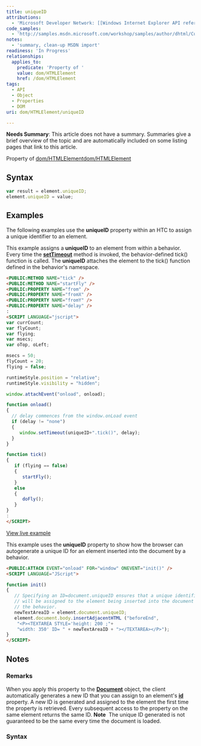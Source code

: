 ```yaml
---
title: uniqueID
attributions:
  - 'Microsoft Developer Network: [[Windows Internet Explorer API reference](http://msdn.microsoft.com/en-us/library/ie/hh828809%28v=vs.85%29.aspx) Article]'
code_samples:
  - 'http://samples.msdn.microsoft.com/workshop/samples/author/dhtml/CustomTags/CustomFlying.htm'
notes:
  - 'summary, clean-up MSDN import'
readiness: 'In Progress'
relationships:
  applies_to:
    predicate: 'Property of '
    value: dom/HTMLElement
    href: /dom/HTMLElement
tags:
  - API
  - Object
  - Properties
  - DOM
uri: dom/HTMLElement/uniqueID

---
```

**Needs Summary**: This article does not have a summary. Summaries give a brief overview of the topic and are automatically included on some listing pages that link to this article.

Property of [dom/HTMLElement](/dom/HTMLElement)[dom/HTMLElement](/dom/HTMLElement)

## <span>Syntax</span>

``` js
var result = element.uniqueID;
element.uniqueID = value;
```

## <span>Examples</span>

The following examples use the **uniqueID** property within an HTC to assign a unique identifier to an element.

This example assigns a **uniqueID** to an element from within a behavior. Every time the [**setTimeout**](/dom/Window/setTimeout) method is invoked, the behavior-defined tick() function is called. The **uniqueID** attaches the element to the tick() function defined in the behavior's namespace.

``` html
<PUBLIC:METHOD NAME="tick" />
<PUBLIC:METHOD NAME="startFly" />
<PUBLIC:PROPERTY NAME="from" />
<PUBLIC:PROPERTY NAME="fromX" />
<PUBLIC:PROPERTY NAME="fromY" />
<PUBLIC:PROPERTY NAME="delay" />
:
<SCRIPT LANGUAGE="jscript">
var currCount;
var flyCount;
var flying;
var msecs;
var oTop, oLeft;

msecs = 50;
flyCount = 20;
flying = false;

runtimeStyle.position = "relative";
runtimeStyle.visibility = "hidden";

window.attachEvent("onload", onload);

function onload()
{
  // delay commences from the window.onLoad event
  if (delay != "none")
  {
     window.setTimeout(uniqueID+".tick()", delay);
  }
}

function tick()
{
   if (flying == false)
   {
      startFly();
   }
   else
   {
      doFly();
   }
}
:
</SCRIPT>
```

[View live example](http://samples.msdn.microsoft.com/workshop/samples/author/dhtml/CustomTags/CustomFlying.htm)

This example uses the **uniqueID** property to show how the browser can autogenerate a unique ID for an element inserted into the document by a behavior.

``` html
<PUBLIC:ATTACH EVENT="onload" FOR="window" ONEVENT="init()" />
<SCRIPT LANGUAGE="JScript">

function init()
{
   // Specifying an ID=document.uniqueID ensures that a unique identifier
   // will be assigned to the element being inserted into the document by
   // the behavior.
   newTextAreaID = element.document.uniqueID;
   element.document.body.insertAdjacentHTML ("beforeEnd",
    "<P><TEXTAREA STYLE='height: 200 ;"+
    "width: 350' ID= " + newTextAreaID + "></TEXTAREA></P>");
}
</SCRIPT>
```

## <span>Notes</span>

### <span>Remarks</span>

When you apply this property to the [**Document**](/dom/Document) object, the client automatically generates a new ID that you can assign to an element's [**id**](/html/attributes/id) property. A new ID is generated and assigned to the element the first time the property is retrieved. Every subsequent access to the property on the same element returns the same ID. **Note**  The unique ID generated is not guaranteed to be the same every time the document is loaded.

### <span>Syntax</span>